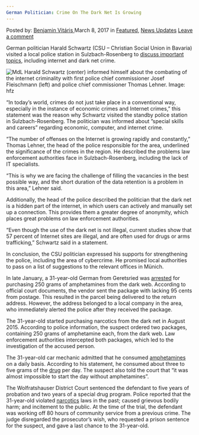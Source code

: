 ```yaml
---
German Politician: Crime On The Dark Net Is Growing
---
```

<article class="post-listing post-18498 post type-post status-publish format-standard has-post-thumbnail hentry 
 tag-crime tag-dark tag-german tag-growing tag-net tag-politician">
<div class="post-inner">
<span>Posted by: <a href="https://www.deepdotweb.com/author/benjaminvi/" title="">Benjamin Vitáris </a></span>
<span>March 8, 2017</span>
<span>in <a href="https://www.deepdotweb.com/category/deepdot-news/" rel="category tag">Featured</a>, <a href="https://www.deepdotweb.com/category/news-updates/" rel="category tag">News Updates</a></span>
<span><a href="https://www.deepdotweb.com/2017/03/08/german-politician-crime-dark-net-growing/#respond">Leave a comment</a></span>


<p>German politician Harald Schwartz (CSU &#8211; Christian Social Union in Bavaria) visited a local police station in Sulzbach-Rosenberg to <a href="https://www.onetz.de/sulzbach-rosenberg/politik/polizei-vor-neuen-herausforderungen-immer-mehr-straftaten-im-netz-d1731091.html">discuss important topics</a>, including internet and dark net crime.</p>
<p><img class="wp-image-18505 aligncenter" src="/imgs/2017/03/mdl-harald-schwartz-center-informed-himself-abo.jpeg" alt="
    MdL Harald Schwartz (center) informed himself about the combating of the internet criminality with first police chief commissioner Josef Fleischmann (left) and police chief commissioner Thomas Lehner.  Image: hfz" width="637" height="425" srcset="/imgs/2017/03/mdl-harald-schwartz-center-informed-himself-abo.jpeg 990w, /imgs/2017/03/mdl-harald-schwartz-center-informed-himself-abo-300x200.jpeg 300w" sizes="(max-width: 637px) 100vw, 637px"/></p>
<p>&#8220;In today&#8217;s world, crimes do not just take place in a conventional way, especially in the instance of economic crimes and Internet crimes,&#8221; this statement was the reason why Schwartz visited the standby police station in Sulzbach-Rosenberg. The politician was informed about ”special skills and careers” regarding economic, computer, and internet crime.</p>
<p>&#8220;The number of offenses on the Internet is growing rapidly and constantly,&#8221; Thomas Lehner, the head of the police responsible for the area, underlined the significance of the crimes in the region. He described the problems law enforcement authorities face in Sulzbach-Rosenberg, including the lack of IT specialists.</p>
<p>&#8220;This is why we are facing the challenge of filling the vacancies in the best possible way, and the short duration of the data retention is a problem in this area,&#8221; Lehner said.</p>
<p>Additionally, the head of the police described the politician that the dark net is a hidden part of the internet, in which users can actively and manually set up a connection. This provides them a greater degree of anonymity, which places great problems on law enforcement authorities.</p>
<p>&#8220;Even though the use of the dark net is not illegal, current studies show that 57 percent of Internet sites are illegal, and are often used for drugs or arms trafficking,&#8221; Schwartz said in a statement.</p>
<p>In conclusion, the CSU politician expressed his supports for strengthening the police, including the area of cybercrime. He promised local authorities to pass on a list of suggestions to the relevant offices in Münich.</p>
<p>In late January, a 31-year-old German from Geretsried was <a href="https://www.deepdotweb.com/2017/02/16/darknet-amphetamine-buyer-busted-lack-postage-250g-amphetamine-package/">arrested</a> for purchasing 250 grams of amphetamines from the dark web. According to official court documents, the vendor sent the package with lacking 95 cents from postage. This resulted in the parcel being delivered to the return address. However, the address belonged to a local company in the area, who immediately alerted the police after they received the package.</p>
<p>The 31-year-old started purchasing narcotics from the dark net in August 2015. According to police information, the suspect ordered two packages, containing 250 grams of amphetamine each, from the dark web. Law enforcement authorities intercepted both packages, which led to the investigation of the accused person.</p>
<p>The 31-year-old car mechanic admitted that he consumed <a href="https://www.deepdotweb.com/tag/amphetamine/">amphetamines</a> on a daily basis. According to his statement, he consumed about three to five grams of the <a href="https://www.deepdotweb.com/tag/drugs/">drug</a> per day. The suspect also told the court that “it was almost impossible to start the day without amphetamines”.</p>
<p>The Wolfratshauser District Court sentenced the defendant to five years of probation and two years of a special drug program. Police reported that the 31-year-old violated <a href="https://www.deepdotweb.com/tag/narcotics/">narcotics</a> laws in the past; caused grievous bodily harm; and incitement to the public. At the time of the trial, the defendant was working off 80 hours of community service from a previous crime. The judge disregarded the prosecutor’s wish, who requested a prison sentence for the suspect, and gave a last chance to the 31-year-old.</p>
</div>
<span style="display:none"><a href="https://www.deepdotweb.com/tag/crime/" rel="tag">crime</a> <a href="https://www.deepdotweb.com/tag/dark/" rel="tag">dark</a> <a href="https://www.deepdotweb.com/tag/german/" rel="tag">german</a> <a href="https://www.deepdotweb.com/tag/growing/" rel="tag">growing</a> <a href="https://www.deepdotweb.com/tag/net/" rel="tag">net</a> <a href="https://www.deepdotweb.com/tag/politician/" rel="tag">politician</a></span> <span style="display:none" class="updated">2017-03-08<a href="https://www.deepdotweb.com/author/benjaminvi/" title="Posts by Benjamin Vitáris" rel="author">Benjamin Vitáris</a></strong></div>
</div>
</article>

